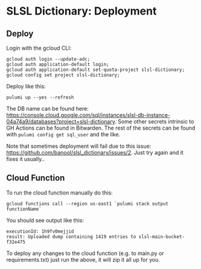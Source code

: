# SLSL Dictionary: Deployment

## Deploy
Login with the gcloud CLI:
```
gcloud auth login --update-adc;
gcloud auth application-default login;
gcloud auth application-default set-quota-project slsl-dictionary;
gcloud config set project slsl-dictionary;
```

Deploy like this:
```
pulumi up --yes --refresh
```

The DB name can be found here: https://console.cloud.google.com/sql/instances/slsl-db-instance-04a74a9/databases?project=slsl-dictionary. Some other secrets intrinsic to GH Actions can be found in Bitwarden. The rest of the secrets can be found with `pulumi config get sql_user` and the like.

Note that sometimes deployment will fail due to this issue: https://github.com/banool/slsl_dictionary/issues/2. Just try again and it fixes it usually..

## Cloud Function
To run the cloud function manually do this:
```
gcloud functions call --region us-east1 `pulumi stack output functionName`
```

You should see output like this:
```
executionId: 1h9fv0mejjid
result: Uploaded dump containing 1419 entries to slsl-main-bucket-f32e475
```

To deploy any changes to the cloud function (e.g. to main.py or requirements.txt) just run the above, it will zip it all up for you.
